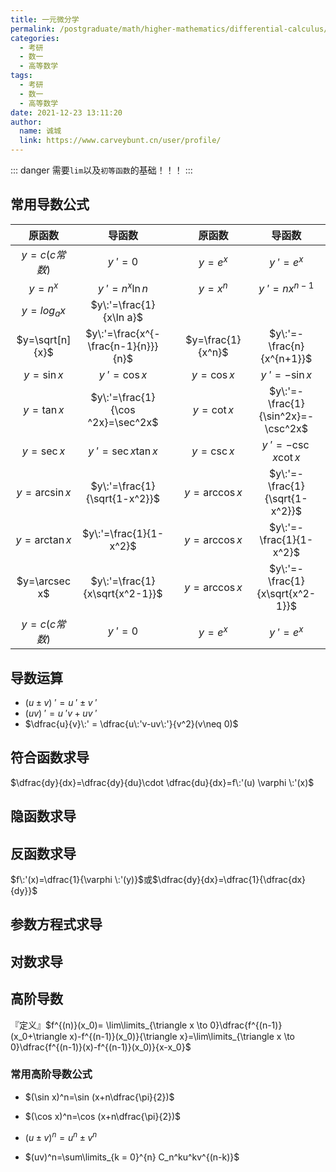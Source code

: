 ```yaml
---
title: 一元微分学
permalink: /postgraduate/math/higher-mathematics/differential-calculus/
categories: 
  - 考研
  - 数一
  - 高等数学
tags: 
  - 考研
  - 数一
  - 高等数学
date: 2021-12-23 13:11:20
author: 
  name: 诚城
  link: https://www.carveybunt.cn/user/profile/
---
```


::: danger
需要`lim`以及`初等函数`的基础！！！
:::


<!-- more -->
## 常用导数公式
|     原函数      |               导函数                |     |      原函数       |               导函数               |
| :-------------: | :---------------------------------: | --- | :---------------: | :--------------------------------: |
|  $y=c(c常数)$   |              $y\:'=0$               |     |      $y=e^x$      |             $y\:'=e^x$             |
|     $y=n^x$     |           $y\:'=n^x\ln n$           |     |      $y=x^n$      |          $y\:'=nx^{n-1}$           |
|   $y=log_ax$    |       $y\:'=\frac{1}{x\ln a}$       |
| $y=\sqrt[n]{x}$ | $y\:'=\frac{x^{-\frac{n-1}{n}}}{n}$ |     | $y=\frac{1}{x^n}$ |     $y\:'=-\frac{n}{x^{n+1}}$      |
|   $y=\sin x$    |            $y\:'=\cos x$            |     |    $y=\cos x$     |           $y\:'=-\sin x$           |
|   $y=\tan x$    |  $y\:'=\frac{1}{\cos ^2x}=\sec^2x$  |     |    $y=\cot x$     | $y\:'=-\frac{1}{\sin^2x}=-\csc^2x$ |
|   $y=\sec x$    |         $y\:'=\sec x\tan x$         |     |    $y=\csc x$     |       $y\:'=-\csc x \cot x$        |
|  $y=\arcsin x$  |    $y\:'=\frac{1}{\sqrt{1-x^2}}$    |     |   $y=\arccos x$   |   $y\:'=-\frac{1}{\sqrt{1-x^2}}$   |
|  $y=\arctan x$  |       $y\:'=\frac{1}{1-x^2}$        |     |   $y=\arccos x$   |      $y\:'=-\frac{1}{1-x^2}$       |
|  $y=\arcsec x$  |   $y\:'=\frac{1}{x\sqrt{x^2-1}}$    |     |   $y=\arccos x$   |  $y\:'=-\frac{1}{x\sqrt{x^2-1}}$   |
|  $y=c(c常数)$   |              $y\:'=0$               |     |      $y=e^x$      |             $y\:'=e^x$             |
## 导数运算
* $(u\pm v)\:' = u\:' \pm v\:'$
* $(uv)\:' = u\:'v+uv\:'$
* $\dfrac{u}{v}\:' = \dfrac{u\:'v-uv\:'}{v^2}(v\neq 0)$
## 符合函数求导
$\dfrac{dy}{dx}=\dfrac{dy}{du}\cdot \dfrac{du}{dx}=f\:'(u) \varphi \:'(x)$
## 隐函数求导
## 反函数求导
$f\:'(x)=\dfrac{1}{\varphi \:'(y)}$或$\dfrac{dy}{dx}=\dfrac{1}{\dfrac{dx}{dy}}$
## 参数方程式求导
## 对数求导
## 高阶导数
『定义』$f^{(n)}(x_0)= \lim\limits_{\triangle x \to 0}\dfrac{f^{(n-1)}(x_0+\triangle x)-f^{(n-1)}(x_0)}{\triangle x}=\lim\limits_{\triangle x \to 0}\dfrac{f^{(n-1)}(x)-f^{(n-1)}(x_0)}{x-x_0}$
### 常用高阶导数公式
* $(\sin x)^n=\sin (x+n\dfrac{\pi}{2})$
  
* $(\cos x)^n=\cos (x+n\dfrac{\pi}{2})$

* $(u\pm v)^n=u^n \pm v^n$

* $(uv)^n=\sum\limits_{k = 0}^{n} C_n^ku^kv^{(n-k)}$